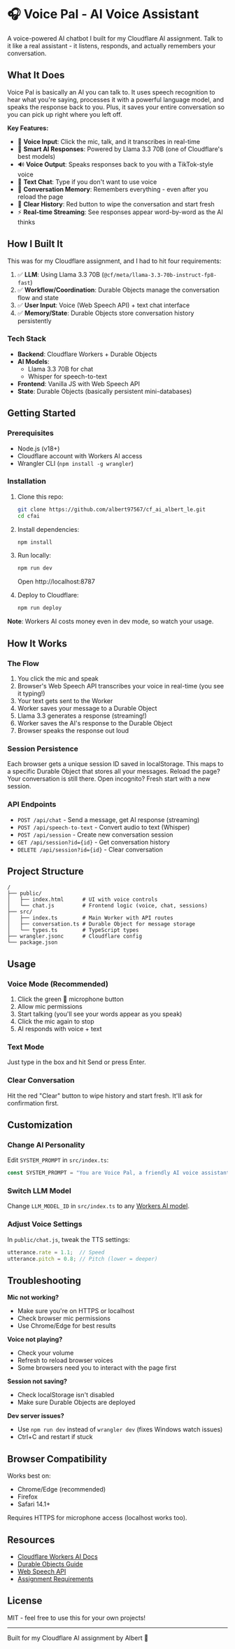 # 🎧 Voice Pal - AI Voice Assistant

A voice-powered AI chatbot I built for my Cloudflare AI assignment. Talk to it like a real assistant - it listens, responds, and actually remembers your conversation.

## What It Does

Voice Pal is basically an AI you can talk to. It uses speech recognition to hear what you're saying, processes it with a powerful language model, and speaks the response back to you. Plus, it saves your entire conversation so you can pick up right where you left off.

**Key Features:**
- 🎤 **Voice Input**: Click the mic, talk, and it transcribes in real-time
- 🤖 **Smart AI Responses**: Powered by Llama 3.3 70B (one of Cloudflare's best models)
- 🔊 **Voice Output**: Speaks responses back to you with a TikTok-style voice
- 💬 **Text Chat**: Type if you don't want to use voice
- 💾 **Conversation Memory**: Remembers everything - even after you reload the page
- 🧹 **Clear History**: Red button to wipe the conversation and start fresh
- ⚡ **Real-time Streaming**: See responses appear word-by-word as the AI thinks

## How I Built It

This was for my Cloudflare assignment, and I had to hit four requirements:

1. ✅ **LLM**: Using Llama 3.3 70B (`@cf/meta/llama-3.3-70b-instruct-fp8-fast`)
2. ✅ **Workflow/Coordination**: Durable Objects manage the conversation flow and state
3. ✅ **User Input**: Voice (Web Speech API) + text chat interface
4. ✅ **Memory/State**: Durable Objects store conversation history persistently

### Tech Stack
- **Backend**: Cloudflare Workers + Durable Objects
- **AI Models**:
  - Llama 3.3 70B for chat
  - Whisper for speech-to-text
- **Frontend**: Vanilla JS with Web Speech API
- **State**: Durable Objects (basically persistent mini-databases)

## Getting Started

### Prerequisites
- Node.js (v18+)
- Cloudflare account with Workers AI access
- Wrangler CLI (`npm install -g wrangler`)

### Installation

1. Clone this repo:
   ```bash
   git clone https://github.com/albert97567/cf_ai_albert_le.git
   cd cfai
   ```

2. Install dependencies:
   ```bash
   npm install
   ```

3. Run locally:
   ```bash
   npm run dev
   ```
   Open http://localhost:8787

4. Deploy to Cloudflare:
   ```bash
   npm run deploy
   ```

**Note**: Workers AI costs money even in dev mode, so watch your usage.

## How It Works

### The Flow
1. You click the mic and speak
2. Browser's Web Speech API transcribes your voice in real-time (you see it typing!)
3. Your text gets sent to the Worker
4. Worker saves your message to a Durable Object
5. Llama 3.3 generates a response (streaming!)
6. Worker saves the AI's response to the Durable Object
7. Browser speaks the response out loud

### Session Persistence
Each browser gets a unique session ID saved in localStorage. This maps to a specific Durable Object that stores all your messages. Reload the page? Your conversation is still there. Open incognito? Fresh start with a new session.

### API Endpoints
- `POST /api/chat` - Send a message, get AI response (streaming)
- `POST /api/speech-to-text` - Convert audio to text (Whisper)
- `POST /api/session` - Create new conversation session
- `GET /api/session?id={id}` - Get conversation history
- `DELETE /api/session?id={id}` - Clear conversation

## Project Structure

```
/
├── public/
│   ├── index.html      # UI with voice controls
│   └── chat.js         # Frontend logic (voice, chat, sessions)
├── src/
│   ├── index.ts        # Main Worker with API routes
│   ├── conversation.ts # Durable Object for message storage
│   └── types.ts        # TypeScript types
├── wrangler.jsonc      # Cloudflare config
└── package.json
```

## Usage

### Voice Mode (Recommended)
1. Click the green 🎤 microphone button
2. Allow mic permissions
3. Start talking (you'll see your words appear as you speak)
4. Click the mic again to stop
5. AI responds with voice + text

### Text Mode
Just type in the box and hit Send or press Enter.

### Clear Conversation
Hit the red "Clear" button to wipe history and start fresh. It'll ask for confirmation first.

## Customization

### Change AI Personality
Edit `SYSTEM_PROMPT` in `src/index.ts`:
```typescript
const SYSTEM_PROMPT = "You are Voice Pal, a friendly AI voice assistant...";
```

### Switch LLM Model
Change `LLM_MODEL_ID` in `src/index.ts` to any [Workers AI model](https://developers.cloudflare.com/workers-ai/models/).

### Adjust Voice Settings
In `public/chat.js`, tweak the TTS settings:
```javascript
utterance.rate = 1.1;  // Speed
utterance.pitch = 0.8; // Pitch (lower = deeper)
```

## Troubleshooting

**Mic not working?**
- Make sure you're on HTTPS or localhost
- Check browser mic permissions
- Use Chrome/Edge for best results

**Voice not playing?**
- Check your volume
- Refresh to reload browser voices
- Some browsers need you to interact with the page first

**Session not saving?**
- Check localStorage isn't disabled
- Make sure Durable Objects are deployed

**Dev server issues?**
- Use `npm run dev` instead of `wrangler dev` (fixes Windows watch issues)
- Ctrl+C and restart if stuck

## Browser Compatibility

Works best on:
- Chrome/Edge (recommended)
- Firefox
- Safari 14.1+

Requires HTTPS for microphone access (localhost works too).

## Resources

- [Cloudflare Workers AI Docs](https://developers.cloudflare.com/workers-ai/)
- [Durable Objects Guide](https://developers.cloudflare.com/durable-objects/)
- [Web Speech API](https://developer.mozilla.org/en-US/docs/Web/API/Web_Speech_API)
- [Assignment Requirements](https://developers.cloudflare.com/agents/)

## License

MIT - feel free to use this for your own projects!

---

Built for my Cloudflare AI assignment by Albert 🚀
